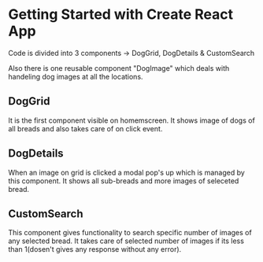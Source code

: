 # Getting Started with Create React App

Code is divided into 3 components -> DogGrid, DogDetails & CustomSearch

Also there is one reusable component "DogImage" which deals with handeling dog images at all the locations.

## DogGrid

It is the first component visible on homemscreen. It shows image of dogs of all breads and also takes care of on click event. 

## DogDetails

When an image on grid is clicked a modal pop's up which is managed by this component. It shows all sub-breads and more images of seleceted bread.

## CustomSearch

This component gives functionality to search specific number of images of any selected bread. It takes care of selected number of images if its less than 1(dosen't gives any response without any error). 


